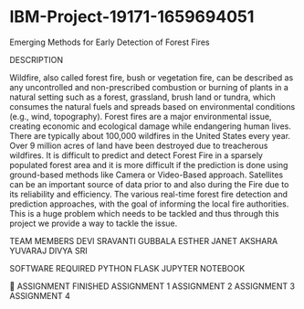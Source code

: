 # IBM-Project-19171-1659694051
Emerging Methods for Early Detection of Forest Fires

DESCRIPTION

Wildfire, also called forest fire, bush or vegetation fire, can be described as any uncontrolled and non-prescribed combustion or burning of plants in a natural setting such as a forest, grassland, brush land or tundra, which consumes the natural fuels and spreads based on environmental conditions (e.g., wind, topography).
Forest fires are a major environmental issue, creating economic and ecological damage while endangering human lives. There are typically about 100,000 wildfires in the United States every year. Over 9 million acres of land have been destroyed due to treacherous wildfires. It is difficult to predict and detect Forest Fire in a sparsely populated forest area and it is more difficult if the prediction is done using ground-based methods like Camera or Video-Based approach. Satellites can be an important source of data prior to and also during the Fire due to its reliability and efficiency. The various real-time forest fire detection and prediction approaches, with the goal of informing the local fire authorities. This is a huge problem which needs to be tackled and thus through this project we provide a way to tackle the issue.

TEAM MEMBERS
DEVI SRAVANTI GUBBALA 
ESTHER JANET
AKSHARA YUVARAJ
DIVYA SRI

SOFTWARE REQUIRED
PYTHON
FLASK
JUPYTER NOTEBOOK

📒 ASSIGNMENT FINISHED
 ASSIGNMENT 1
 ASSIGNMENT 2
 ASSIGNMENT 3
 ASSIGNMENT 4
